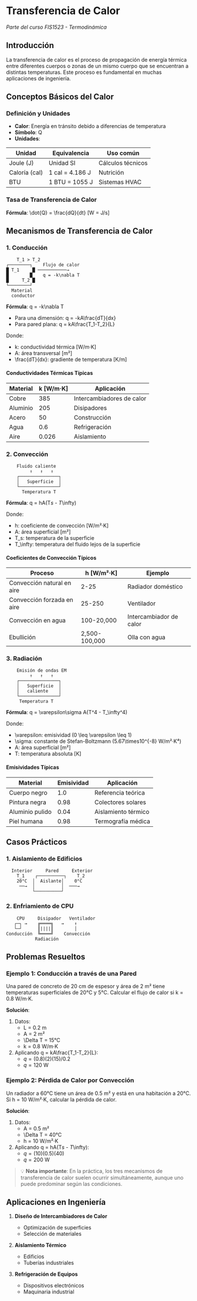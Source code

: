 # Transferencia de Calor

_Parte del curso FIS1523 - Termodinámica_

## Introducción

La transferencia de calor es el proceso de propagación de energía térmica entre diferentes cuerpos o zonas de un mismo cuerpo que se encuentran a distintas temperaturas. Este proceso es fundamental en muchas aplicaciones de ingeniería.

## Conceptos Básicos del Calor

### Definición y Unidades

- **Calor**: Energía en tránsito debido a diferencias de temperatura
- **Símbolo**: Q
- **Unidades**:

| Unidad        | Equivalencia    | Uso común         |
| ------------- | --------------- | ----------------- |
| Joule (J)     | Unidad SI       | Cálculos técnicos |
| Caloría (cal) | 1 cal = 4.186 J | Nutrición         |
| BTU           | 1 BTU = 1055 J  | Sistemas HVAC     |

### Tasa de Transferencia de Calor

**Fórmula**: \dot{Q} = \frac{dQ}{dt} [W = J/s]

## Mecanismos de Transferencia de Calor

### 1. Conducción

```
    T_1 > T_2
┌────────┐    Flujo de calor
█ T_1     █ ───────────→
█        █    q = -k\nabla T
█     T_2 █
└────────┘
  Material
  conductor
```

**Fórmula**: q = -k\nabla T

- Para una dimensión: q = -kA\frac{dT}{dx}
- Para pared plana: q = kA\frac{T_1-T_2}{L}

Donde:

- k: conductividad térmica [W/m·K]
- A: área transversal [m²]
- \frac{dT}{dx}: gradiente de temperatura [K/m]

#### Conductividades Térmicas Típicas

| Material | k [W/m·K] | Aplicación                |
| -------- | --------- | ------------------------- |
| Cobre    | 385       | Intercambiadores de calor |
| Aluminio | 205       | Disipadores               |
| Acero    | 50        | Construcción              |
| Agua     | 0.6       | Refrigeración             |
| Aire     | 0.026     | Aislamiento               |

### 2. Convección

```
    Fluido caliente
         ↑   ↑   ↑
    ┌───────────────┐
    │   Superficie  │
    └───────────────┘
      Temperatura T
```

**Fórmula**: q = hA(T*s - T*\infty)

Donde:

- h: coeficiente de convección [W/m²·K]
- A: área superficial [m²]
- T_s: temperatura de la superficie
- T\_\infty: temperatura del fluido lejos de la superficie

#### Coeficientes de Convección Típicos

| Proceso                    | h [W/m²·K]    | Ejemplo                 |
| -------------------------- | ------------- | ----------------------- |
| Convección natural en aire | 2-25          | Radiador doméstico      |
| Convección forzada en aire | 25-250        | Ventilador              |
| Convección en agua         | 100-20,000    | Intercambiador de calor |
| Ebullición                 | 2,500-100,000 | Olla con agua           |

### 3. Radiación

```
    Emisión de ondas EM
         ↑   ↑   ↑
    ┌───────────────┐
    │   Superficie  │
    │   caliente    │
    └───────────────┘
     Temperatura T
```

**Fórmula**: q = \varepsilon\sigma A(T^4 - T\_\infty^4)

Donde:

- \varepsilon: emisividad (0 \leq \varepsilon \leq 1)
- \sigma: constante de Stefan-Boltzmann (5.67\times10^{-8} W/m²·K⁴)
- A: área superficial [m²]
- T: temperatura absoluta [K]

#### Emisividades Típicas

| Material        | Emisividad | Aplicación          |
| --------------- | ---------- | ------------------- |
| Cuerpo negro    | 1.0        | Referencia teórica  |
| Pintura negra   | 0.98       | Colectores solares  |
| Aluminio pulido | 0.04       | Aislamiento térmico |
| Piel humana     | 0.98       | Termografía médica  |

## Casos Prácticos

### 1. Aislamiento de Edificios

```
  Interior     Pared     Exterior
    T_1    ┌──────────┐    T_2
    20°C  │  Aislante│    0°C
     ──→  │          │  ───→
          └──────────┘
```

### 2. Enfriamiento de CPU

```
    CPU     Disipador   Ventilador
   ┌─┐ →    ╔════╗   →    ↑
   └─┘      ║||||║        │
Conducción  ╚════╝    Convección
           Radiación
```

## Problemas Resueltos

### Ejemplo 1: Conducción a través de una Pared

Una pared de concreto de 20 cm de espesor y área de 2 m² tiene temperaturas superficiales de 20°C y 5°C. Calcular el flujo de calor si k = 0.8 W/m·K.

**Solución**:

1. Datos:
   - L = 0.2 m
   - A = 2 m²
   - \Delta T = 15°C
   - k = 0.8 W/m·K
2. Aplicando q = kA\frac{T_1-T_2}{L}:
   - $q = (0.8)(2)(15)/0.2$
   - $q = 120$ W

### Ejemplo 2: Pérdida de Calor por Convección

Un radiador a 60°C tiene un área de 0.5 m² y está en una habitación a 20°C. Si h = 10 W/m²·K, calcular la pérdida de calor.

**Solución**:

1. Datos:
   - A = 0.5 m²
   - \Delta T = 40°C
   - h = 10 W/m²·K
2. Aplicando q = hA(T*s - T*\infty):
   - $q = (10)(0.5)(40)$
   - $q = 200$ W

> 💡 **Nota importante**: En la práctica, los tres mecanismos de transferencia de calor suelen ocurrir simultáneamente, aunque uno puede predominar según las condiciones.

## Aplicaciones en Ingeniería

1. **Diseño de Intercambiadores de Calor**

   - Optimización de superficies
   - Selección de materiales

2. **Aislamiento Térmico**

   - Edificios
   - Tuberías industriales

3. **Refrigeración de Equipos**
   - Dispositivos electrónicos
   - Maquinaria industrial
